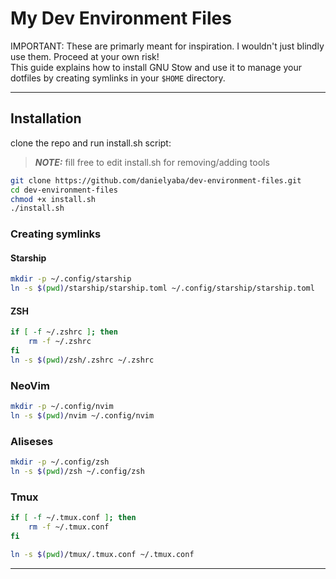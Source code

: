 # My Dev Environment Files

IMPORTANT: These are primarly meant for inspiration. I wouldn't just blindly use them. Proceed at your own risk!  
This guide explains how to install GNU Stow and use it to manage your dotfiles by creating symlinks in your `$HOME` directory.

---

## Installation
clone the repo and run install.sh script:  
> **_NOTE:_** fill free to edit install.sh for removing/adding tools
```bash
git clone https://github.com/danielyaba/dev-environment-files.git 
cd dev-environment-files
chmod +x install.sh
./install.sh
```

### Creating symlinks

#### Starship
```bash
mkdir -p ~/.config/starship
ln -s $(pwd)/starship/starship.toml ~/.config/starship/starship.toml
```

#### ZSH
```bash
if [ -f ~/.zshrc ]; then
    rm -f ~/.zshrc
fi
ln -s $(pwd)/zsh/.zshrc ~/.zshrc
```

### NeoVim
```bash
mkdir -p ~/.config/nvim
ln -s $(pwd)/nvim ~/.config/nvim
```

### Aliseses
```bash
mkdir -p ~/.config/zsh
ln -s $(pwd)/zsh ~/.config/zsh
```


### Tmux
```bash
if [ -f ~/.tmux.conf ]; then
    rm -f ~/.tmux.conf
fi

ln -s $(pwd)/tmux/.tmux.conf ~/.tmux.conf
```

---
